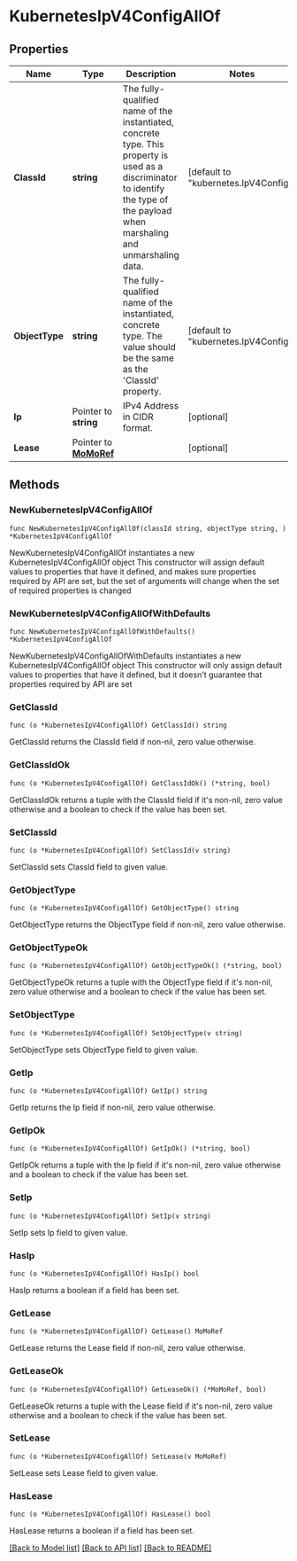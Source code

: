 # KubernetesIpV4ConfigAllOf

## Properties

Name | Type | Description | Notes
------------ | ------------- | ------------- | -------------
**ClassId** | **string** | The fully-qualified name of the instantiated, concrete type. This property is used as a discriminator to identify the type of the payload when marshaling and unmarshaling data. | [default to "kubernetes.IpV4Config"]
**ObjectType** | **string** | The fully-qualified name of the instantiated, concrete type. The value should be the same as the &#39;ClassId&#39; property. | [default to "kubernetes.IpV4Config"]
**Ip** | Pointer to **string** | IPv4 Address in CIDR format. | [optional] 
**Lease** | Pointer to [**MoMoRef**](MoMoRef.md) |  | [optional] 

## Methods

### NewKubernetesIpV4ConfigAllOf

`func NewKubernetesIpV4ConfigAllOf(classId string, objectType string, ) *KubernetesIpV4ConfigAllOf`

NewKubernetesIpV4ConfigAllOf instantiates a new KubernetesIpV4ConfigAllOf object
This constructor will assign default values to properties that have it defined,
and makes sure properties required by API are set, but the set of arguments
will change when the set of required properties is changed

### NewKubernetesIpV4ConfigAllOfWithDefaults

`func NewKubernetesIpV4ConfigAllOfWithDefaults() *KubernetesIpV4ConfigAllOf`

NewKubernetesIpV4ConfigAllOfWithDefaults instantiates a new KubernetesIpV4ConfigAllOf object
This constructor will only assign default values to properties that have it defined,
but it doesn't guarantee that properties required by API are set

### GetClassId

`func (o *KubernetesIpV4ConfigAllOf) GetClassId() string`

GetClassId returns the ClassId field if non-nil, zero value otherwise.

### GetClassIdOk

`func (o *KubernetesIpV4ConfigAllOf) GetClassIdOk() (*string, bool)`

GetClassIdOk returns a tuple with the ClassId field if it's non-nil, zero value otherwise
and a boolean to check if the value has been set.

### SetClassId

`func (o *KubernetesIpV4ConfigAllOf) SetClassId(v string)`

SetClassId sets ClassId field to given value.


### GetObjectType

`func (o *KubernetesIpV4ConfigAllOf) GetObjectType() string`

GetObjectType returns the ObjectType field if non-nil, zero value otherwise.

### GetObjectTypeOk

`func (o *KubernetesIpV4ConfigAllOf) GetObjectTypeOk() (*string, bool)`

GetObjectTypeOk returns a tuple with the ObjectType field if it's non-nil, zero value otherwise
and a boolean to check if the value has been set.

### SetObjectType

`func (o *KubernetesIpV4ConfigAllOf) SetObjectType(v string)`

SetObjectType sets ObjectType field to given value.


### GetIp

`func (o *KubernetesIpV4ConfigAllOf) GetIp() string`

GetIp returns the Ip field if non-nil, zero value otherwise.

### GetIpOk

`func (o *KubernetesIpV4ConfigAllOf) GetIpOk() (*string, bool)`

GetIpOk returns a tuple with the Ip field if it's non-nil, zero value otherwise
and a boolean to check if the value has been set.

### SetIp

`func (o *KubernetesIpV4ConfigAllOf) SetIp(v string)`

SetIp sets Ip field to given value.

### HasIp

`func (o *KubernetesIpV4ConfigAllOf) HasIp() bool`

HasIp returns a boolean if a field has been set.

### GetLease

`func (o *KubernetesIpV4ConfigAllOf) GetLease() MoMoRef`

GetLease returns the Lease field if non-nil, zero value otherwise.

### GetLeaseOk

`func (o *KubernetesIpV4ConfigAllOf) GetLeaseOk() (*MoMoRef, bool)`

GetLeaseOk returns a tuple with the Lease field if it's non-nil, zero value otherwise
and a boolean to check if the value has been set.

### SetLease

`func (o *KubernetesIpV4ConfigAllOf) SetLease(v MoMoRef)`

SetLease sets Lease field to given value.

### HasLease

`func (o *KubernetesIpV4ConfigAllOf) HasLease() bool`

HasLease returns a boolean if a field has been set.


[[Back to Model list]](../README.md#documentation-for-models) [[Back to API list]](../README.md#documentation-for-api-endpoints) [[Back to README]](../README.md)


